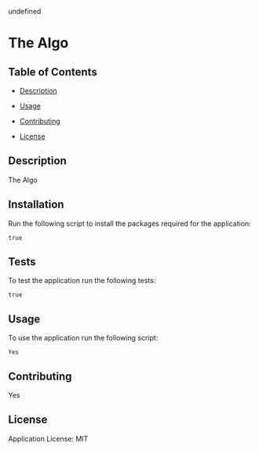 undefined

  # The Algo

  ## Table of Contents
  
  - [Description](#description)
  
  - [Usage](#usage)
  
  - [Contributing](#contributing)
  - [License](#license)

  ## Description
  
  The Algo 

  ## Installation
  
  Run the following script to install the packages required for the application:
  
  ```
  true
  ```

  ## Tests
  
  To test the application run the following tests:
  
  ```
  true
  ```

  ## Usage
  
  To use the application run the following script:
  
  ```
  Yes 
  ```

  ## Contributing
  
  Yes
  
  ## License
Application License: MIT

  